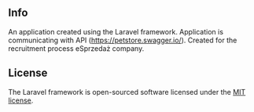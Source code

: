 ## Info

An application created using the Laravel framework. Application is communicating with API (https://petstore.swagger.io/). Created for the recruitment process eSprzedaż company.

## License

The Laravel framework is open-sourced software licensed under the [MIT license](https://opensource.org/licenses/MIT).
